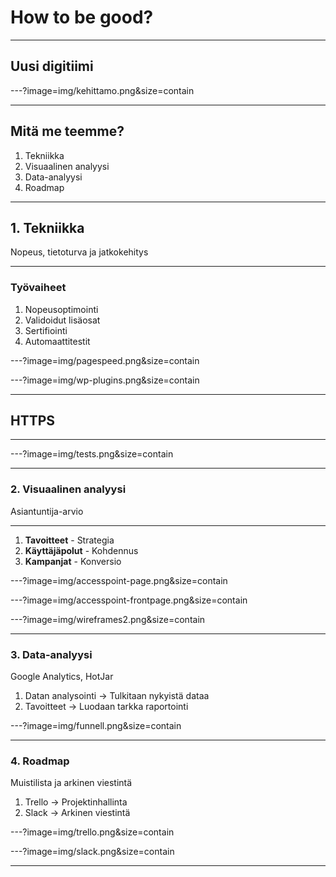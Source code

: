 # How to be good?

---

## Uusi digitiimi

---?image=img/kehittamo.png&size=contain

---

## Mitä me teemme?
1. Tekniikka
2. Visuaalinen analyysi
3. Data-analyysi
4. Roadmap

---

## 1. Tekniikka
Nopeus, tietoturva ja jatkokehitys

---

### Työvaiheet
1. Nopeusoptimointi
2. Validoidut lisäosat  
3. Sertifiointi
4. Automaattitestit

---?image=img/pagespeed.png&size=contain

---?image=img/wp-plugins.png&size=contain

---

## HTTP<strong>S</strong>

---

---?image=img/tests.png&size=contain

---

### 2. Visuaalinen analyysi
Asiantuntija-arvio

---

1. <strong>Tavoitteet</strong> - Strategia
2. <strong>Käyttäjäpolut</strong> - Kohdennus
3. <strong>Kampanjat</strong> - Konversio

---?image=img/accesspoint-page.png&size=contain

---?image=img/accesspoint-frontpage.png&size=contain

---?image=img/wireframes2.png&size=contain

---

### 3. Data-analyysi

Google Analytics, HotJar
1. Datan analysointi    -> Tulkitaan nykyistä dataa
2. Tavoitteet            -> Luodaan tarkka raportointi

---?image=img/funnell.png&size=contain

---

### 4. Roadmap

Muistilista ja arkinen viestintä
1. Trello               -> Projektinhallinta
2. Slack                -> Arkinen viestintä

---?image=img/trello.png&size=contain

---?image=img/slack.png&size=contain

---
